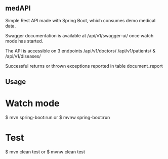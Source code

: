 ## medAPI

Simple Rest API made with Spring Boot, which consumes demo medical data.

Swagger documentation is available at /api/v1/swagger-ui/ once watch mode has started.

The API is accessible on 3 endpoints /api/v1/doctors/ /api/v1/patients/ & /api/v1/diseases/

Successful returns or thrown exceptions reported in table document_report

## Usage

# Watch mode
$ mvn spring-boot:run
or
$ mvnw spring-boot:run

# Test
$ mvn clean test
or
$ mvnw clean test